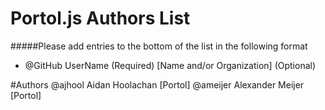 # Portol.js Authors List
#####Please add entries to the bottom of the list in the following format
* @GitHub UserName (Required) [Name and/or Organization] (Optional)

#Authors 
@ajhool Aidan Hoolachan [Portol]
@ameijer Alexander Meijer [Portol]
